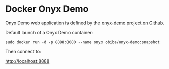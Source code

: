 Docker Onyx Demo
================

Onyx Demo web application is defined by the [onyx-demo project on Github](https://github.com/obiba/onyx-demo).

Default launch of a Onyx Demo container:

`sudo docker run -d -p 8888:8080 --name onyx obiba/onyx-demo:snapshot`

Then connect to:

[http://localhost:8888](http://localhost:8888)
